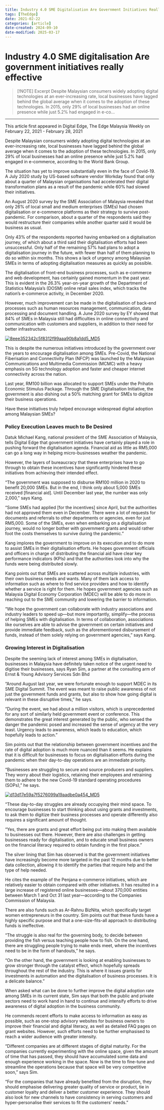 ```yaml
---
title: Industry 4.0 SME Digitalisation Are Government Initiatives Really effective
tags: [TheEdge]
date: 2021-02-22
categories: [article]
date-created: 2024-09-10
date-modified: 2025-03-17
---
```


# Industry 4.0 SME digitalisation Are government initiatives really effective

> [!NOTE] Excerpt
> Despite Malaysian consumers widely adopting digital technologies at an ever-increasing rate, local businesses have lagged behind the global average when it comes to the adoption of these technologies. In 2015, only 29% of local businesses had an online presence while just 5.2% had engaged in e-co…

---

This article first appeared in Digital Edge, The Edge Malaysia Weekly on February 22, 2021 - February 28, 2021

Despite Malaysian consumers widely adopting digital technologies at an ever-increasing rate, local businesses have lagged behind the global average when it comes to the adoption of these technologies. In 2015, only 29% of local businesses had an online presence while just 5.2% had engaged in e-commerce, according to the World Bank Group.

The situation has yet to improve substantially even in the face of Covid-19. A July 2020 study by US-based software vendor Workday found that only about a quarter of Malaysian organisations had accelerated their digital transformation plans as a result of the pandemic while 60% had slowed their initiatives.

An August 2020 survey by the SME Association of Malaysia revealed that only 26% of local small and medium enterprises (SMEs) had chosen digitalisation or e-commerce platforms as their strategy to survive post-pandemic. For comparison, about a quarter of the respondents said they would restructure their companies while another quarter said it would be business as usual.

Only 43% of the respondents reported having embarked on a digitalisation journey, of which about a third said their digitalisation efforts had been unsuccessful. Only half of the remaining 57% had plans to adopt a digitalisation journey in the future, with fewer than half of them planning to do so within six months. This shows a lack of urgency among Malaysian SMEs in terms of adopting digitalisation measures as quickly as possible.

The digitalisation of front-end business processes, such as e-commerce and web development, has certainly gained momentum in the past year. This is evident in the 26.3% year-on-year growth of the Department of Statistics Malaysia’s (DOSM) online retail sales index, which tracks the nation’s e-commerce activity, in December 2020.

However, much improvement can be made in the digitalisation of back-end processes such as human resources management, communication, data processing and document handling. A June 2020 survey by EY showed that 84% of SMEs in Malaysia still had difficulties in online connectivity and communication with customers and suppliers, in addition to their need for better infrastructure.

[![8eee352342c5f8312f99aaa90b8a1dd5_MD5](/media/8eee352342c5f8312f99aaa90b8a1dd5_MD5.jpg)](https://assets.theedgemarkets.com/pictures/DE10-kang-tem1358_theedgemarkets.jpg)

This is despite the numerous initiatives introduced by the government over the years to encourage digitalisation among SMEs. Pre-Covid, the National Fiberisation and Connectivity Plan (NFCP) was launched by the Malaysian Communications and Multimedia Commission (MCMC) with a heavy emphasis on 5G technology adoption and faster and cheaper internet connectivity across the nation.

Last year, RM100 billion was allocated to support SMEs under the Prihatin Economic Stimulus Package. Through the SME Digitalisation Initiative, the government is also dishing out a 50% matching grant for SMEs to digitize their business operations.

Have these initiatives truly helped encourage widespread digital adoption among Malaysian SMEs?

### Policy Execution Leaves much to Be Desired

Datuk Michael Kang, national president of the SME Association of Malaysia, tells Digital Edge that government initiatives have certainly played a role in pushing forward the digitalisation agenda. Financial aid as little as RM5,000 can go a long way in helping micro-businesses weather the pandemic.

However, the layers of bureaucracy that these enterprises have to go through to obtain these incentives have significantly hindered these initiatives from achieving their intended effect.

“The government was supposed to disburse RM100 million in 2020 to benefit 20,000 SMEs. But in the end, I think only about 5,000 SMEs received \[financial aid\]. Until December last year, the number was only 2,000,” says Kang.

“Some SMEs had applied \[for the incentives\] since April, but the authorities had not approved them even in December. There were a lot of requests for documents and referrals to other departments or agencies, even for just RM5,000. Some of the SMEs, even when embarking on a digitalisation journey, would no longer bother with government grants and would rather foot the costs themselves to survive during the pandemic.”

Kang implores the government to improve on its execution and to do more to assist SMEs in their digitalisation efforts. He hopes government officials and officers in charge of distributing the financial aid have clear key performance indicators (KPIs) and that the authorities look into why the funds were being distributed slowly.

Kang points out that SMEs are scattered across multiple industries, with their own business needs and wants. Many of them lack access to information such as where to find service providers and how to identify whether a service is right for them. He hopes government agencies such as Malaysia Digital Economy Corporation (MDEC) will be able to do more in reaching out to the SME community and lowering the barrier to information.

“We hope the government can collaborate with industry associations and industry leaders to speed up—but more importantly, simplify—the process of helping SMEs with digitalisation. In terms of collaboration, associations like ourselves are able to advise the government on certain initiatives and provide immediate feedback, such as the aforementioned disbursement of funds, instead of them solely relying on government agencies,” says Kang.

### Growing Interest in Digitalisation

Despite the seeming lack of interest among SMEs in digitalisation, businesses in Malaysia have definitely taken notice of the urgent need to digitise their businesses, says Ryan Sim, a partner at the consulting arm of Ernst & Young Advisory Services Sdn Bhd

“Around August last year, we were fortunate enough to support MDEC in its SME Digital Summit. The event was meant to raise public awareness of not just the government funds and grants, but also to show how going digital is relevant in these disruptive times,” he says.

“During the event, we had about a million visitors, which is unprecedented for any sort of similarly held government event or conference. This demonstrates the great interest generated by the public, who sensed the danger the pandemic posed and increased the sense of urgency at the very least. Urgency leads to awareness, which leads to education, which hopefully leads to action.”

Sim points out that the relationship between government incentives and the rate of digital adoption is much more nuanced than it seems. He explains that it is difficult for businesses to focus on digitalisation efforts during the pandemic when their day-to-day operations are an immediate priority.

“Businesses are struggling to secure and source producers and suppliers. They worry about their logistics, retaining their employees and retraining them to adhere to the new Covid-19 standard operating procedures (SOPs),” he says.

[![d13d17e59a7f5276099a19aadbe0a454_MD5](/media/d13d17e59a7f5276099a19aadbe0a454_MD5.jpg)](https://assets.theedgemarkets.com/pictures/DE10-sim-tem1358_theedgemarkets.jpg)

“These day-to-day struggles are already occupying their mind space. To encourage businesses to start thinking about using grants and investments, to ask them to digitize their business processes and operate differently also requires a significant amount of thought.

“Yes, there are grants and great effort being put into making them available to businesses out there. However, there are also challenges in getting businesses ready for digitalisation, and to educate small business owners on the financial literacy required to obtain funding in the first place.”

The silver lining that Sim has observed is that the government initiatives have increasingly become more targeted in the past 12 months due to better data collection, allowing it to identify the parties that require help and the type of help needed.

He cites the example of the Penjana e-commerce initiatives, which are relatively easier to obtain compared with other initiatives. It has resulted in a large increase of registered online businesses—about 370,000 entities between March 1 and Oct 31 last year—according to the Companies Commission of Malaysia.

There are also funds such as Ar-Rahnu BizNita, which specifically target women entrepreneurs in the country. Sim points out that these funds have a highly specific purpose and that a one-size-fits-all approach to distributing funds is ineffective.

“The struggle is also real for the governing body, to decide between providing the fish versus teaching people how to fish. On the one hand, there are struggling people trying to make ends meet, where the incentives need to be in the form of handouts,” he says.

“On the other hand, the government is looking at enabling businesses to grow stronger through the catalyst effect, which hopefully spreads throughout the rest of the industry. This is where it issues grants for investments in automation and the digitalisation of business processes. It is a delicate balance.”

When asked what can be done to further improve the digital adoption rate among SMEs in its current state, Sim says that both the public and private sectors need to work hand in hand to continue and intensify efforts to drive awareness of digital adoption in the business community.

He commends recent efforts to make access to information as easy as possible, such as one-stop advisory websites for business owners to improve their financial and digital literacy, as well as detailed FAQ pages on grant websites. However, such efforts need to be further emphasised to reach a wider audience with greater intensity.

“Different companies are at different stages of digital maturity. For the companies currently experimenting with the online space, given the amount of time that has passed, they should have accumulated some data and enough experience working in the space. Now is the time to fine-tune and streamline the operations because that space will be very competitive soon,” says Sim.

“For the companies that have already benefited from the disruption, they should emphasise delivering greater quality of service or product, tie in customer loyalty and deliver a better customer experience. They should also look for new channels to have consistency in serving customers and hyper-personalise their services to fit the customers’ needs.”

